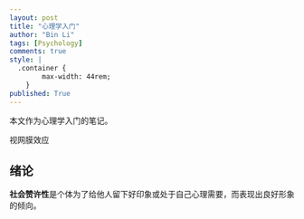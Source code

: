 ```yaml
---
layout: post
title: "心理学入门"
author: "Bin Li"
tags: [Psychology]
comments: true
style: |
  .container {
        max-width: 44rem;
    } 
published: True
---
```


本文作为心理学入门的笔记。

视网膜效应


## 绪论

**社会赞许性**是个体为了给他人留下好印象或处于自己心理需要，而表现出良好形象的倾向。


